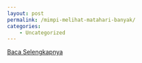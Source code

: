 ```yaml
---
layout: post
permalink: /mimpi-melihat-matahari-banyak/
categories:
    - Uncategorized
---
```


[Baca Selengkapnya](/03)